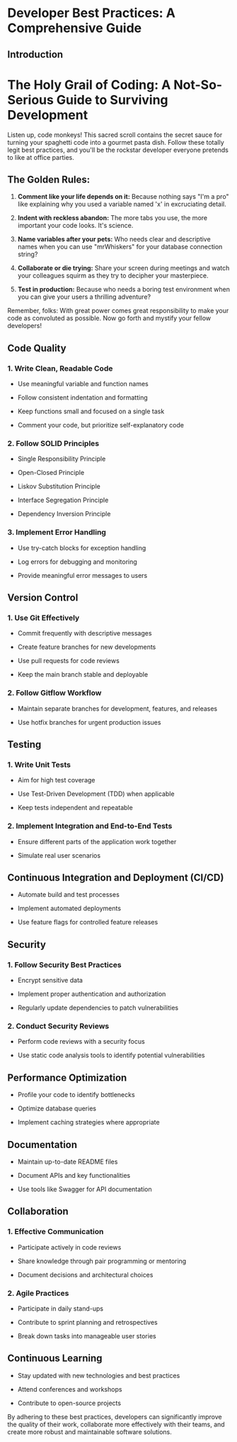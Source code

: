 # Developer Best Practices: A Comprehensive Guide

## Introduction

# The Holy Grail of Coding: A Not-So-Serious Guide to Surviving Development

Listen up, code monkeys! This sacred scroll contains the secret sauce for turning your spaghetti code into a gourmet pasta dish. Follow these totally legit best practices, and you'll be the rockstar developer everyone pretends to like at office parties.

## The Golden Rules:

1. **Comment like your life depends on it:** Because nothing says "I'm a pro" like explaining why you used a variable named 'x' in excruciating detail.

2. **Indent with reckless abandon:** The more tabs you use, the more important your code looks. It's science.

3. **Name variables after your pets:** Who needs clear and descriptive names when you can use "mrWhiskers" for your database connection string?

4. **Collaborate or die trying:** Share your screen during meetings and watch your colleagues squirm as they try to decipher your masterpiece.

5. **Test in production:** Because who needs a boring test environment when you can give your users a thrilling adventure?

Remember, folks: With great power comes great responsibility to make your code as convoluted as possible. Now go forth and mystify your fellow developers!

## Code Quality

### 1. Write Clean, Readable Code

* Use meaningful variable and function names

* Follow consistent indentation and formatting

* Keep functions small and focused on a single task

* Comment your code, but prioritize self-explanatory code

### 2. Follow SOLID Principles

* Single Responsibility Principle

* Open-Closed Principle

* Liskov Substitution Principle

* Interface Segregation Principle

* Dependency Inversion Principle

### 3. Implement Error Handling

* Use try-catch blocks for exception handling

* Log errors for debugging and monitoring

* Provide meaningful error messages to users

## Version Control

### 1. Use Git Effectively

* Commit frequently with descriptive messages

* Create feature branches for new developments

* Use pull requests for code reviews

* Keep the main branch stable and deployable

### 2. Follow Gitflow Workflow

* Maintain separate branches for development, features, and releases

* Use hotfix branches for urgent production issues

## Testing

### 1. Write Unit Tests

* Aim for high test coverage

* Use Test-Driven Development (TDD) when applicable

* Keep tests independent and repeatable

### 2. Implement Integration and End-to-End Tests

* Ensure different parts of the application work together

* Simulate real user scenarios

## Continuous Integration and Deployment (CI/CD)

* Automate build and test processes

* Implement automated deployments

* Use feature flags for controlled feature releases

## Security

### 1. Follow Security Best Practices

* Encrypt sensitive data

* Implement proper authentication and authorization

* Regularly update dependencies to patch vulnerabilities

### 2. Conduct Security Reviews

* Perform code reviews with a security focus

* Use static code analysis tools to identify potential vulnerabilities

## Performance Optimization

* Profile your code to identify bottlenecks

* Optimize database queries

* Implement caching strategies where appropriate

## Documentation

* Maintain up-to-date README files

* Document APIs and key functionalities

* Use tools like Swagger for API documentation

## Collaboration

### 1. Effective Communication

* Participate actively in code reviews

* Share knowledge through pair programming or mentoring

* Document decisions and architectural choices

### 2. Agile Practices

* Participate in daily stand-ups

* Contribute to sprint planning and retrospectives

* Break down tasks into manageable user stories

## Continuous Learning

* Stay updated with new technologies and best practices

* Attend conferences and workshops

* Contribute to open-source projects

By adhering to these best practices, developers can significantly improve the quality of their work, collaborate more effectively with their teams, and create more robust and maintainable software solutions.
